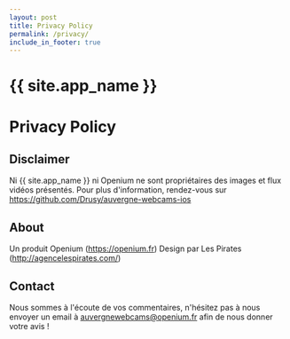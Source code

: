 ```yaml
---
layout: post
title: Privacy Policy
permalink: /privacy/
include_in_footer: true
---
```


# {{ site.app_name }}
# Privacy Policy    

## Disclaimer
Ni {{ site.app_name }} ni Openium ne sont propriétaires des images et flux vidéos présentés. Pour plus d'information, rendez-vous sur https://github.com/Drusy/auvergne-webcams-ios

## About

Un produit Openium (https://openium.fr)
Design par Les Pirates (http://agencelespirates.com/)

## Contact
Nous sommes à l'écoute de vos commentaires, n'hésitez pas à nous envoyer un email à auvergnewebcams@openium.fr afin de nous donner votre avis !
